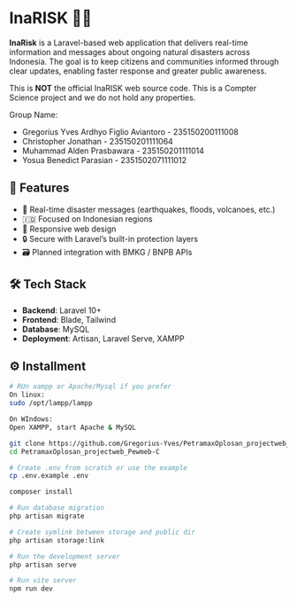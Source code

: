# InaRISK 🌋🌊

**InaRisk** is a Laravel-based web application that delivers real-time information and messages about ongoing natural disasters across Indonesia. The goal is to keep citizens and communities informed through clear updates, enabling faster response and greater public awareness.

This is **NOT** the official InaRISK web source code. This is a Compter Science project and we do not hold any properties.

Group Name:
- Gregorius Yves Ardhyo Figlio Aviantoro - 235150200111008
- Christopher Jonathan - 235150201111064
- Muhammad Alden Prasbawara - 235150201111014
- Yosua Benedict Parasian - 2351502071111012

## 🚀 Features

- 📢 Real-time disaster messages (earthquakes, floods, volcanoes, etc.)
- 🇮🇩 Focused on Indonesian regions
- 📱 Responsive web design
- 🔒 Secure with Laravel’s built-in protection layers
- 🗃️ Planned integration with BMKG / BNPB APIs

## 🛠 Tech Stack

- **Backend**: Laravel 10+
- **Frontend**: Blade, Tailwind
- **Database**: MySQL
- **Deployment**: Artisan, Laravel Serve, XAMPP

## ⚙️ Installment

```bash
# RUn xampp or Apache/Mysql if you prefer
On linux:
sudo /opt/lampp/lampp

On WIndows:
Open XAMPP, start Apache & MySQL

git clone https://github.com/Gregorius-Yves/PetramaxOplosan_projectweb_Pewmeb-C
cd PetramaxOplosan_projectweb_Pewmeb-C

# Create .env from scratch or use the example
cp .env.example .env

composer install

# Run database migration
php artisan migrate

# Create symlink between storage and public dir
php artisan storage:link

# Run the development server
php artisan serve

# Run vite server
npm run dev
```
